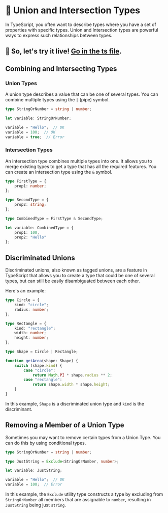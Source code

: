 # 🔀 Union and Intersection Types

In TypeScript, you often want to describe types where you have a set of properties with specific types. Union and Intersection types are powerful ways to express such relationships between types.

## 🎯 So, let's try it live! [Go in the ts file](./unionAndIntersectionTypes.ts).

## Combining and Intersecting Types

### Union Types

A union type describes a value that can be one of several types. You can combine multiple types using the `|` (pipe) symbol.

```typescript
type StringOrNumber = string | number;

let variable: StringOrNumber;

variable = "Hello";  // OK
variable = 100;  // OK
variable = true;  // Error
```

### Intersection Types

An intersection type combines multiple types into one. It allows you to merge existing types to get a type that has all the required features. You can create an intersection type using the `&` symbol.

```typescript
type FirstType = {
    prop1: number;
};

type SecondType = {
    prop2: string;
};

type CombinedType = FirstType & SecondType;

let variable: CombinedType = {
    prop1: 100,
    prop2: "Hello"
};
```

## Discriminated Unions

Discriminated unions, also known as tagged unions, are a feature in TypeScript that allows you to create a type that could be one of several types, but can still be easily disambiguated between each other.

Here's an example:

```typescript
type Circle = {
    kind: "circle";
    radius: number;
};

type Rectangle = {
    kind: "rectangle";
    width: number;
    height: number;
};

type Shape = Circle | Rectangle;

function getArea(shape: Shape) {
    switch (shape.kind) {
        case "circle":
            return Math.PI * shape.radius ** 2;
        case "rectangle":
            return shape.width * shape.height;
    }
}
```

In this example, `Shape` is a discriminated union type and `kind` is the discriminant.

## Removing a Member of a Union Type

Sometimes you may want to remove certain types from a Union Type. You can do this by using conditional types.

```typescript
type StringOrNumber = string | number;

type JustString = Exclude<StringOrNumber, number>;

let variable: JustString;

variable = "Hello";  // OK
variable = 100;  // Error
```

In this example, the `Exclude` utility type constructs a type by excluding from `StringOrNumber` all members that are assignable to `number`, resulting in `JustString` being just `string`.
